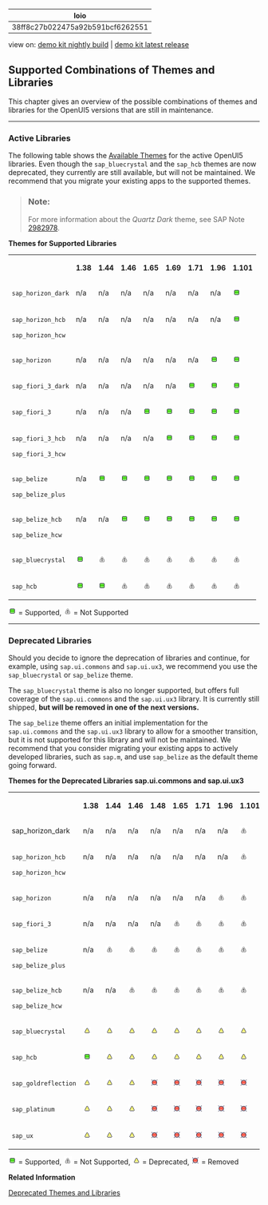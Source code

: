<!-- loio38ff8c27b022475a92b591bcf6262551 -->

| loio |
| -----|
| 38ff8c27b022475a92b591bcf6262551 |

<div id="loio">

view on: [demo kit nightly build](https://sdk.openui5.org/nightly/#/topic/38ff8c27b022475a92b591bcf6262551) | [demo kit latest release](https://sdk.openui5.org/topic/38ff8c27b022475a92b591bcf6262551)</div>

## Supported Combinations of Themes and Libraries

This chapter gives an overview of the possible combinations of themes and libraries for the OpenUI5 versions that are still in maintenance.

***

### Active Libraries

The following table shows the [Available Themes](Available_Themes_da0d2e7.md) for the active OpenUI5 libraries. Even though the `sap_bluecrystal` and the `sap_hcb` themes are now deprecated, they currently are still available, but will not be maintained. We recommend that you migrate your existing apps to the supported themes.

> ### Note:  
> For more information about the *Quartz Dark* theme, see SAP Note [2982978](https://launchpad.support.sap.com/#/notes/2982978).

**Themes for Supported Libraries**


<table>
<tr>
<th valign="top">

 



</th>
<th valign="top">

1.38



</th>
<th valign="top">

1.44



</th>
<th valign="top">

1.46



</th>
<th valign="top">

1.65



</th>
<th valign="top">

1.69



</th>
<th valign="top">

1.71



</th>
<th valign="top">

1.96



</th>
<th valign="top">

1.101



</th>
</tr>
<tr>
<td valign="top">

 `sap_horizon_dark` 



</td>
<td valign="top">

n/a



</td>
<td valign="top">

n/a



</td>
<td valign="top">

n/a



</td>
<td valign="top">

n/a



</td>
<td valign="top">

n/a



</td>
<td valign="top">

n/a



</td>
<td valign="top">

n/a



</td>
<td valign="top">

![Supported](images/loio3cb17ee88aed44d2bf1d14b97728c709_LowRes.gif)



</td>
</tr>
<tr>
<td valign="top">

`sap_horizon_hcb`

`sap_horizon_hcw` 



</td>
<td valign="top">

n/a



</td>
<td valign="top">

n/a



</td>
<td valign="top">

n/a



</td>
<td valign="top">

n/a



</td>
<td valign="top">

n/a



</td>
<td valign="top">

n/a



</td>
<td valign="top">

n/a



</td>
<td valign="top">

 ![Supported](images/loio3cb17ee88aed44d2bf1d14b97728c709_LowRes.gif) 



</td>
</tr>
<tr>
<td valign="top">

 `sap_horizon` 



</td>
<td valign="top">

n/a



</td>
<td valign="top">

n/a



</td>
<td valign="top">

n/a



</td>
<td valign="top">

n/a



</td>
<td valign="top">

n/a



</td>
<td valign="top">

n/a



</td>
<td valign="top">

 ![Supported](images/loio3cb17ee88aed44d2bf1d14b97728c709_LowRes.gif) 



</td>
<td valign="top">

 ![Supported](images/loio3cb17ee88aed44d2bf1d14b97728c709_LowRes.gif) 



</td>
</tr>
<tr>
<td valign="top">

 `sap_fiori_3_dark` 



</td>
<td valign="top">

n/a



</td>
<td valign="top">

n/a



</td>
<td valign="top">

n/a



</td>
<td valign="top">

n/a



</td>
<td valign="top">

n/a



</td>
<td valign="top">

 ![Supported](images/loio3cb17ee88aed44d2bf1d14b97728c709_LowRes.gif) 



</td>
<td valign="top">

 ![Supported](images/loio3cb17ee88aed44d2bf1d14b97728c709_LowRes.gif) 



</td>
<td valign="top">

 ![Supported](images/loio3cb17ee88aed44d2bf1d14b97728c709_LowRes.gif) 



</td>
</tr>
<tr>
<td valign="top">

 `sap_fiori_3` 



</td>
<td valign="top">

n/a



</td>
<td valign="top">

n/a



</td>
<td valign="top">

n/a



</td>
<td valign="top">

 ![Supported](images/loio3cb17ee88aed44d2bf1d14b97728c709_LowRes.gif) 



</td>
<td valign="top">

 ![Supported](images/loio3cb17ee88aed44d2bf1d14b97728c709_LowRes.gif) 



</td>
<td valign="top">

 ![Supported](images/loio3cb17ee88aed44d2bf1d14b97728c709_LowRes.gif) 



</td>
<td valign="top">

 ![Supported](images/loio3cb17ee88aed44d2bf1d14b97728c709_LowRes.gif) 



</td>
<td valign="top">

 ![Supported](images/loio3cb17ee88aed44d2bf1d14b97728c709_LowRes.gif) 



</td>
</tr>
<tr>
<td valign="top">

`sap_fiori_3_hcb`

`sap_fiori_3_hcw`



</td>
<td valign="top">

n/a



</td>
<td valign="top">

n/a



</td>
<td valign="top">

n/a



</td>
<td valign="top">

n/a



</td>
<td valign="top">

 ![Supported](images/loio3cb17ee88aed44d2bf1d14b97728c709_LowRes.gif) 



</td>
<td valign="top">

 ![Supported](images/loio3cb17ee88aed44d2bf1d14b97728c709_LowRes.gif) 



</td>
<td valign="top">

 ![Supported](images/loio3cb17ee88aed44d2bf1d14b97728c709_LowRes.gif) 



</td>
<td valign="top">

 ![Supported](images/loio3cb17ee88aed44d2bf1d14b97728c709_LowRes.gif) 



</td>
</tr>
<tr>
<td valign="top">

`sap_belize`

`sap_belize_plus`



</td>
<td valign="top">

n/a



</td>
<td valign="top">

 ![Supported](images/loio3cb17ee88aed44d2bf1d14b97728c709_LowRes.gif) 



</td>
<td valign="top">

 ![Supported](images/loio3cb17ee88aed44d2bf1d14b97728c709_LowRes.gif) 



</td>
<td valign="top">

 ![Supported](images/loio3cb17ee88aed44d2bf1d14b97728c709_LowRes.gif) 



</td>
<td valign="top">

 ![Supported](images/loio3cb17ee88aed44d2bf1d14b97728c709_LowRes.gif) 



</td>
<td valign="top">

 ![Supported](images/loio3cb17ee88aed44d2bf1d14b97728c709_LowRes.gif) 



</td>
<td valign="top">

 ![Supported](images/loio3cb17ee88aed44d2bf1d14b97728c709_LowRes.gif) 



</td>
<td valign="top">

 ![Supported](images/loio3cb17ee88aed44d2bf1d14b97728c709_LowRes.gif) 



</td>
</tr>
<tr>
<td valign="top">

`sap_belize_hcb`

`sap_belize_hcw`



</td>
<td valign="top">

n/a



</td>
<td valign="top">

n/a



</td>
<td valign="top">

 ![Supported](images/loio3cb17ee88aed44d2bf1d14b97728c709_LowRes.gif) 



</td>
<td valign="top">

 ![Supported](images/loio3cb17ee88aed44d2bf1d14b97728c709_LowRes.gif) 



</td>
<td valign="top">

 ![Supported](images/loio3cb17ee88aed44d2bf1d14b97728c709_LowRes.gif) 



</td>
<td valign="top">

 ![Supported](images/loio3cb17ee88aed44d2bf1d14b97728c709_LowRes.gif) 



</td>
<td valign="top">

 ![Supported](images/loio3cb17ee88aed44d2bf1d14b97728c709_LowRes.gif) 



</td>
<td valign="top">

 ![Supported](images/loio3cb17ee88aed44d2bf1d14b97728c709_LowRes.gif) 



</td>
</tr>
<tr>
<td valign="top">

 `sap_bluecrystal` 



</td>
<td valign="top">

 ![Supported](images/loio3cb17ee88aed44d2bf1d14b97728c709_LowRes.gif) 



</td>
<td valign="top">

 ![Not Supported](images/loiod355123503654aae97106b021020b7be_LowRes.png) 



</td>
<td valign="top">

 ![Not Supported](images/loiod355123503654aae97106b021020b7be_LowRes.png) 



</td>
<td valign="top">

 ![Not Supported](images/loiod355123503654aae97106b021020b7be_LowRes.png) 



</td>
<td valign="top">

 ![Not Supported](images/loiod355123503654aae97106b021020b7be_LowRes.png) 



</td>
<td valign="top">

 ![Not Supported](images/loiod355123503654aae97106b021020b7be_LowRes.png) 



</td>
<td valign="top">

 ![Not Supported](images/loiod355123503654aae97106b021020b7be_LowRes.png) 



</td>
<td valign="top">

 ![Not Supported](images/loiod355123503654aae97106b021020b7be_LowRes.png) 



</td>
</tr>
<tr>
<td valign="top">

 `sap_hcb` 



</td>
<td valign="top">

 ![Supported](images/loio3cb17ee88aed44d2bf1d14b97728c709_LowRes.gif) 



</td>
<td valign="top">

 ![Supported](images/loio3cb17ee88aed44d2bf1d14b97728c709_LowRes.gif) 



</td>
<td valign="top">

 ![Not Supported](images/loiod355123503654aae97106b021020b7be_LowRes.png) 



</td>
<td valign="top">

![Not Supported](images/loiod355123503654aae97106b021020b7be_LowRes.png)



</td>
<td valign="top">

 ![Not Supported](images/loiod355123503654aae97106b021020b7be_LowRes.png) 



</td>
<td valign="top">

 ![Not Supported](images/loiod355123503654aae97106b021020b7be_LowRes.png) 



</td>
<td valign="top">

 ![Not Supported](images/loiod355123503654aae97106b021020b7be_LowRes.png) 



</td>
<td valign="top">

 ![Not Supported](images/loiod355123503654aae97106b021020b7be_LowRes.png) 



</td>
</tr>
</table>

![Supported](images/loio3cb17ee88aed44d2bf1d14b97728c709_LowRes.gif) = Supported, ![Not Supported](images/loiod355123503654aae97106b021020b7be_LowRes.png) = Not Supported

***

<a name="loio38ff8c27b022475a92b591bcf6262551__section_yh3_vnz_zy"/>

### Deprecated Libraries

Should you decide to ignore the deprecation of libraries and continue, for example, using `sap.ui.commons` and `sap.ui.ux3`, we recommend you use the `sap_bluecrystal` or `sap_belize` theme.

The `sap_bluecrystal` theme is also no longer supported, but offers full coverage of the `sap.ui.commons` and the `sap.ui.ux3` library. It is currently still shipped, **but will be removed in one of the next versions.**

The `sap_belize` theme offers an initial implementation for the `sap.ui.commons` and the `sap.ui.ux3` library to allow for a smoother transition, but it is not supported for this library and will not be maintained. We recommend that you consider migrating your existing apps to actively developed libraries, such as `sap.m`, and use `sap_belize` as the default theme going forward.

**Themes for the Deprecated Libraries sap.ui.commons and sap.ui.ux3**


<table>
<tr>
<th valign="top">

 



</th>
<th valign="top">

1.38



</th>
<th valign="top">

1.44



</th>
<th valign="top">

1.46



</th>
<th valign="top">

1.48



</th>
<th valign="top">

1.65



</th>
<th valign="top">

1.71



</th>
<th valign="top">

1.96



</th>
<th valign="top">

1.101



</th>
</tr>
<tr>
<td valign="top">

sap\_horizon\_dark



</td>
<td valign="top">

n/a



</td>
<td valign="top">

n/a



</td>
<td valign="top">

n/a



</td>
<td valign="top">

n/a



</td>
<td valign="top">

n/a



</td>
<td valign="top">

n/a



</td>
<td valign="top">

n/a



</td>
<td valign="top">

 ![Not Supported](images/loiod355123503654aae97106b021020b7be_LowRes.png) 



</td>
</tr>
<tr>
<td valign="top">

`sap_horizon_hcb`

`sap_horizon_hcw` 



</td>
<td valign="top">

n/a



</td>
<td valign="top">

n/a



</td>
<td valign="top">

n/a



</td>
<td valign="top">

n/a



</td>
<td valign="top">

n/a



</td>
<td valign="top">

n/a



</td>
<td valign="top">

n/a



</td>
<td valign="top">

 ![Not Supported](images/loiod355123503654aae97106b021020b7be_LowRes.png) 



</td>
</tr>
<tr>
<td valign="top">

 `sap_horizon` 



</td>
<td valign="top">

n/a



</td>
<td valign="top">

n/a



</td>
<td valign="top">

n/a



</td>
<td valign="top">

n/a



</td>
<td valign="top">

n/a



</td>
<td valign="top">

n/a



</td>
<td valign="top">

 ![Not Supported](images/loiod355123503654aae97106b021020b7be_LowRes.png) 



</td>
<td valign="top">

 ![Not Supported](images/loiod355123503654aae97106b021020b7be_LowRes.png) 



</td>
</tr>
<tr>
<td valign="top">

 `sap_fiori_3` 



</td>
<td valign="top">

n/a



</td>
<td valign="top">

n/a



</td>
<td valign="top">

n/a



</td>
<td valign="top">

n/a



</td>
<td valign="top">

 ![Not Supported](images/loiod355123503654aae97106b021020b7be_LowRes.png) 



</td>
<td valign="top">

 ![Not Supported](images/loiod355123503654aae97106b021020b7be_LowRes.png) 



</td>
<td valign="top">

 ![Not Supported](images/loiod355123503654aae97106b021020b7be_LowRes.png) 



</td>
<td valign="top">

 ![Not Supported](images/loiod355123503654aae97106b021020b7be_LowRes.png) 



</td>
</tr>
<tr>
<td valign="top">

`sap_belize`

`sap_belize_plus`



</td>
<td valign="top">

n/a



</td>
<td valign="top">

 ![Not Supported](images/loiod355123503654aae97106b021020b7be_LowRes.png) 



</td>
<td valign="top">

 ![Not Supported](images/loiod355123503654aae97106b021020b7be_LowRes.png) 



</td>
<td valign="top">

 ![Not Supported](images/loiod355123503654aae97106b021020b7be_LowRes.png) 



</td>
<td valign="top">

 ![Not Supported](images/loiod355123503654aae97106b021020b7be_LowRes.png) 



</td>
<td valign="top">

 ![Not Supported](images/loiod355123503654aae97106b021020b7be_LowRes.png) 



</td>
<td valign="top">

 ![Not Supported](images/loiod355123503654aae97106b021020b7be_LowRes.png) 



</td>
<td valign="top">

 ![Not Supported](images/loiod355123503654aae97106b021020b7be_LowRes.png) 



</td>
</tr>
<tr>
<td valign="top">

`sap_belize_hcb`

`sap_belize_hcw`



</td>
<td valign="top">

n/a



</td>
<td valign="top">

n/a



</td>
<td valign="top">

 ![Not Supported](images/loiod355123503654aae97106b021020b7be_LowRes.png) 



</td>
<td valign="top">

 ![Not Supported](images/loiod355123503654aae97106b021020b7be_LowRes.png) 



</td>
<td valign="top">

 ![Not Supported](images/loiod355123503654aae97106b021020b7be_LowRes.png) 



</td>
<td valign="top">

 ![Not Supported](images/loiod355123503654aae97106b021020b7be_LowRes.png) 



</td>
<td valign="top">

 ![Not Supported](images/loiod355123503654aae97106b021020b7be_LowRes.png) 



</td>
<td valign="top">

 ![Not Supported](images/loiod355123503654aae97106b021020b7be_LowRes.png) 



</td>
</tr>
<tr>
<td valign="top">

 `sap_bluecrystal` 



</td>
<td valign="top">

 ![Deprecated](images/loio3ea53dcd3acc4783a7a4b83e10c8f1aa_LowRes.gif) 



</td>
<td valign="top">

 ![Deprecated](images/loio3ea53dcd3acc4783a7a4b83e10c8f1aa_LowRes.gif) 



</td>
<td valign="top">

 ![Deprecated](images/loio3ea53dcd3acc4783a7a4b83e10c8f1aa_LowRes.gif) 



</td>
<td valign="top">

 ![Deprecated](images/loio3ea53dcd3acc4783a7a4b83e10c8f1aa_LowRes.gif) 



</td>
<td valign="top">

 ![Deprecated](images/loio3ea53dcd3acc4783a7a4b83e10c8f1aa_LowRes.gif) 



</td>
<td valign="top">

 ![Deprecated](images/loio3ea53dcd3acc4783a7a4b83e10c8f1aa_LowRes.gif) 



</td>
<td valign="top">

 ![Deprecated](images/loio3ea53dcd3acc4783a7a4b83e10c8f1aa_LowRes.gif) 



</td>
<td valign="top">

 ![Deprecated](images/loio3ea53dcd3acc4783a7a4b83e10c8f1aa_LowRes.gif) 



</td>
</tr>
<tr>
<td valign="top">

 `sap_hcb` 



</td>
<td valign="top">

 ![Supported](images/loio3cb17ee88aed44d2bf1d14b97728c709_LowRes.gif) 



</td>
<td valign="top">

 ![Deprecated](images/loio3ea53dcd3acc4783a7a4b83e10c8f1aa_LowRes.gif) 



</td>
<td valign="top">

 ![Deprecated](images/loio3ea53dcd3acc4783a7a4b83e10c8f1aa_LowRes.gif) 



</td>
<td valign="top">

 ![Deprecated](images/loio3ea53dcd3acc4783a7a4b83e10c8f1aa_LowRes.gif) 



</td>
<td valign="top">

 ![Deprecated](images/loio3ea53dcd3acc4783a7a4b83e10c8f1aa_LowRes.gif) 



</td>
<td valign="top">

 ![Deprecated](images/loio3ea53dcd3acc4783a7a4b83e10c8f1aa_LowRes.gif) 



</td>
<td valign="top">

 ![Deprecated](images/loio3ea53dcd3acc4783a7a4b83e10c8f1aa_LowRes.gif) 



</td>
<td valign="top">

 ![Deprecated](images/loio3ea53dcd3acc4783a7a4b83e10c8f1aa_LowRes.gif) 



</td>
</tr>
<tr>
<td valign="top">

 `sap_goldreflection` 



</td>
<td valign="top">

 ![Deprecated](images/loio3ea53dcd3acc4783a7a4b83e10c8f1aa_LowRes.gif) 



</td>
<td valign="top">

 ![Deprecated](images/loio3ea53dcd3acc4783a7a4b83e10c8f1aa_LowRes.gif) 



</td>
<td valign="top">

 ![Deprecated](images/loio3ea53dcd3acc4783a7a4b83e10c8f1aa_LowRes.gif) 



</td>
<td valign="top">

 ![Removed](images/loio5befb5af20ed42fd9052a99014d953a3_LowRes.gif) 



</td>
<td valign="top">

 ![Removed](images/loio5befb5af20ed42fd9052a99014d953a3_LowRes.gif) 



</td>
<td valign="top">

 ![Removed](images/loio5befb5af20ed42fd9052a99014d953a3_LowRes.gif) 



</td>
<td valign="top">

 ![Removed](images/loio5befb5af20ed42fd9052a99014d953a3_LowRes.gif) 



</td>
<td valign="top">

 ![Removed](images/loio5befb5af20ed42fd9052a99014d953a3_LowRes.gif) 



</td>
</tr>
<tr>
<td valign="top">

 `sap_platinum` 



</td>
<td valign="top">

 ![Deprecated](images/loio3ea53dcd3acc4783a7a4b83e10c8f1aa_LowRes.gif) 



</td>
<td valign="top">

 ![Deprecated](images/loio3ea53dcd3acc4783a7a4b83e10c8f1aa_LowRes.gif) 



</td>
<td valign="top">

 ![Deprecated](images/loio3ea53dcd3acc4783a7a4b83e10c8f1aa_LowRes.gif) 



</td>
<td valign="top">

 ![Removed](images/loio5befb5af20ed42fd9052a99014d953a3_LowRes.gif) 



</td>
<td valign="top">

 ![Removed](images/loio5befb5af20ed42fd9052a99014d953a3_LowRes.gif) 



</td>
<td valign="top">

 ![Removed](images/loio5befb5af20ed42fd9052a99014d953a3_LowRes.gif) 



</td>
<td valign="top">

 ![Removed](images/loio5befb5af20ed42fd9052a99014d953a3_LowRes.gif) 



</td>
<td valign="top">

 ![Removed](images/loio5befb5af20ed42fd9052a99014d953a3_LowRes.gif) 



</td>
</tr>
<tr>
<td valign="top">

 `sap_ux` 



</td>
<td valign="top">

 ![Deprecated](images/loio3ea53dcd3acc4783a7a4b83e10c8f1aa_LowRes.gif) 



</td>
<td valign="top">

 ![Deprecated](images/loio3ea53dcd3acc4783a7a4b83e10c8f1aa_LowRes.gif) 



</td>
<td valign="top">

 ![Deprecated](images/loio3ea53dcd3acc4783a7a4b83e10c8f1aa_LowRes.gif) 



</td>
<td valign="top">

 ![Removed](images/loio5befb5af20ed42fd9052a99014d953a3_LowRes.gif) 



</td>
<td valign="top">

 ![Removed](images/loio5befb5af20ed42fd9052a99014d953a3_LowRes.gif) 



</td>
<td valign="top">

 ![Removed](images/loio5befb5af20ed42fd9052a99014d953a3_LowRes.gif) 



</td>
<td valign="top">

 ![Removed](images/loio5befb5af20ed42fd9052a99014d953a3_LowRes.gif) 



</td>
<td valign="top">

 ![Removed](images/loio5befb5af20ed42fd9052a99014d953a3_LowRes.gif) 



</td>
</tr>
</table>

![Supported](images/loio3cb17ee88aed44d2bf1d14b97728c709_LowRes.gif) = Supported, ![Not Supported](images/loiod355123503654aae97106b021020b7be_LowRes.png) = Not Supported, ![Deprecated](images/loio3ea53dcd3acc4783a7a4b83e10c8f1aa_LowRes.gif) = Deprecated, ![Removed](images/loio5befb5af20ed42fd9052a99014d953a3_LowRes.gif) = Removed

**Related Information**  


[Deprecated Themes and Libraries](Deprecated_Themes_and_Libraries_a87ca84.md "As OpenUI5 evolves over time, some of the UI controls are replaced by others, or their concepts abandoned entirely. This chapter gives an overview on theme and library level of the most important deprecations. Individual control deprecations and more information about the controls replacing them can be found in the API reference within the Demo Kit.")

